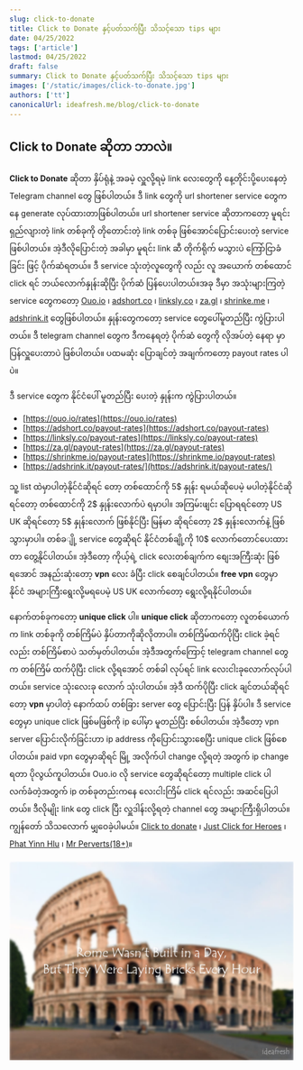 ```yaml
---
slug: click-to-donate
title: Click to Donate နှင့်ပတ်သက်ပြီး သိသင့်သော tips များ
date: 04/25/2022
tags: ['article']
lastmod: 04/25/2022
draft: false
summary: Click to Donate နှင့်ပတ်သက်ပြီး သိသင့်သော tips များ
images: ['/static/images/click-to-donate.jpg']
authors: ['tt']
canonicalUrl: ideafresh.me/blog/click-to-donate
---
```


## Click to Donate ဆိုတာ ဘာလဲ။

**Click to Donate** ဆိုတာ နှိပ်ရုံနဲ့ အခမဲ့ လှူလို့ရမဲ့ link လေးတွေကို နေ့တိုင်းပို့ပေးနေတဲ့ Telegram channel တွေ ဖြစ်ပါတယ်။ ဒီ link တွေကို url shortener service တွေကနေ generate လုပ်ထားတာဖြစ်ပါတယ်။ url shortener service ဆိုတာကတော့ မူရင်း ရှည်လျားတဲ့ link တစ်ခုကို တိုတောင်းတဲ့ link တစ်ခု ဖြစ်အောင်ပြောင်းပေးတဲ့ service ဖြစ်ပါတယ်။ အဲ့ဒီလိုပြောင်းတဲ့ အခါမှာ မူရင်း link ဆီ တိုက်ရိုက် မသွားပဲ ကြော်ငြာခံခြင်း ဖြင့် ပိုက်ဆံရတယ်။ ဒီ service သုံးတဲ့လူတွေကို လည်း လူ အယောက် တစ်ထောင် click ရင် ဘယ်လောက်နှုန်းဆိုပြီး ပိုက်ဆံ ပြန်ပေးပါတယ်။အခု ဒီမှာ အသုံးများကြတဲ့ service တွေကတော့ [Ouo.io](https://ouo.io) ၊ [adshort.co](https:adshort.co) ၊ [linksly.co](https://linksly.co) ၊ [za.gl](https://za.gl) ၊ [shrinke.me](https://shrinkme.io) ၊ [adshrink.it](https://adshrink.it) တွေ​​​ဖြစ်ပါတယ်။ နှုန်းတွေကတော့ service တွေပေါ်မူတည်ပြီး ကွဲပြားပါတယ်။ ဒီ telegram channel တွေက ဒီကနေရတဲ့ ပိုက်ဆံ တွေကို လိုအပ်တဲ့ နေရာ မှာ ပြန်လှူပေးတာပဲ ဖြစ်ပါတယ်။
ပထမဆုံး ပြောချင်တဲ့ အချက်ကတော့ payout rates ပါပဲ။

ဒီ service တွေက နိုင်ငံပေါ် မူတည်ပြီး ပေးတဲ့ နှုန်းက ကွဲပြားပါတယ်။

- [https://ouo.io/rates](https://ouo.io/rates)
- [https://adshort.co/payout-rates](https://adshort.co/payout-rates)
- [https://linksly.co/payout-rates](https://linksly.co/payout-rates)
- [https://za.gl/payout-rates](https://za.gl/payout-rates)
- [https://shrinkme.io/payout-rates](https://shrinkme.io/payout-rates)
- [https://adshrink.it/payout-rates/](https://adshrink.it/payout-rates/)

သူ့ list ထဲမှာပါတဲ့နိုင်ငံဆိုရင် တော့ တစ်ထောင်ကို 5$ နှုန်း ရမယ်ဆိုပေမဲ့ မပါတဲ့နိုင်ငံဆိုရင်တော့ တစ်ထောင်ကို 2$ နှုန်း​လောက်ပဲ ရမှာပါ။ အကြမ်းဖျင်း ပြောရရင်တော့ US UK ဆိုရင်တော့ 5$ နှုန်းလောက် ဖြစ်နိုင်ပြီး မြန်မာ ဆိုရင်တော့ 2$ နှုန်းလောက်နဲ့ ဖြစ်သွားမှာပါ။ တစ်ခ​ျို့ service တွေဆိုရင် နိုင်ငံတစ်ချို့ကို 10$ လောက်တောင်ပေးထားတာ တွေ့နိုင်ပါတယ်။ အဲ့ဒီတော့ ကိုယ့်ရဲ့ click လေးတစ်ချက်က စျေးအကြီးဆုံး ဖြစ်ရအောင် အနည်းဆုံးတော့ **vpn** လေး ခံပြီး click စေချင်ပါတယ်။ **free vpn** တွေမှာ နိုင်ငံ အများကြီးရွေးလို့မရပေမဲ့ US UK လောက်တော့ ရွေးလို့ရနိုင်ပါတယ်။

နောက်တစ်ခုကတော့ **unique click** ပါ။
**unique click** ဆိုတာကတော့ လူတစ်ယောက်က link တစ်ခုကို တစ်ကြိမ်ပဲ နှိပ်တာကိုဆိုလိုတာပါ။ တစ်ကြိမ်ထက်ပိုပြီး click ခဲ့ရင်လည်း တစ်ကြိမ်စာပဲ သတ်မှတ်ပါတယ်။ အဲ့ဒီအတွက်ကြောင့် telegram channel တွေက တစ်ကြိမ် ထက်ပိုပြီး click လို့ရအောင် တစ်ခါ လုပ်ရင် link လေးငါးခုလောက်လုပ်ပါတယ်။ service သုံးလေးခု လောက် သုံးပါတယ်။ အဲ့ဒီ ထက်ပိုပြီး click ချင်တယ်ဆိုရင်တော့ **vpn** မှာပါတဲ့ နောက်ထပ် တစ်ခြား server တွေ ပြောင်းပြီး ပြန် နှိပ်ပါ။ ဒီ service တွေမှာ unique click ဖြစ်မဖြစ်ကို ip ပေါ်မှာ မူတည်ပြီး စစ်ပါတယ်။ အဲ့ဒီတော့ vpn server ပြောင်းလိုက်ခြင်းဟာ ip address ကိုပြောင်းသွားစေပြီး unique click ဖြစ်စေပါတယ်။ paid vpn တွေမှာဆိုရင် မြို့ အလိုက်ပါ change လို့ရတဲ့ အတွက် ip change ရတာ ပိုလွယ်ကူပါတယ်။ Ouo.io လို service တွေဆိုရင်တော့ multiple click ပါလက်ခံတဲ့အတွက် ip တစ်ခုတည်းကနေ လေးငါးကြိမ် click ရင်လည်း အဆင်ပြေပါတယ်။
ဒီလိုမျိုး link တွေ click ပြီး လှူဒါန်းလို့ရတဲ့ channel တွေ အများကြီးရှိပါတယ်။ ကျွန်တော် သိသလောက် မျှဝေခဲ့ပါမယ်။ [Click to donate](https://t.me/click2donate) ၊ [Just Click for Heroes](https://t.me/justClick4U) ၊ [Phat Yinn Hlu](https://t.me/phatyinnhlu) ၊ [Mr Perverts(18+)](https://t.me/joinchat/3ZAeXlfbmNswZDU9)။

![click-to-donate](/static/images/click-to-donate.jpg)

